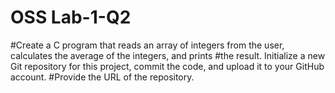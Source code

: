 # OSS Lab-1-Q2
#Create a C program that reads an array of integers from the user, calculates the average of the integers, and prints
#the result. Initialize a new Git repository for this project, commit the code, and upload it to your GitHub account.
#Provide the URL of the repository.
